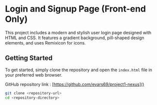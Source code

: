 # Login and Signup Page (Front-end Only)

This project includes a modern and stylish user login page designed with HTML and CSS. It features a gradient background, pill-shaped design elements, and uses Remixicon for icons.

## Getting Started

To get started, simply clone the repository and open the `index.html` file in your preferred web browser.

GitHub repository link : [https://github.com/evars69/project1-nexus]()

```bash
git clone <repository-url>
cd <repository-directory>
```

